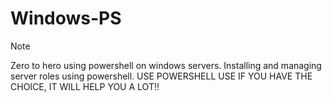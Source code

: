 # Windows-PS

> [!NOTE]
> Zero to hero using powershell on windows servers. Installing and managing server roles using powershell. USE POWERSHELL USE IF YOU HAVE THE CHOICE, IT WILL HELP YOU A LOT!!
